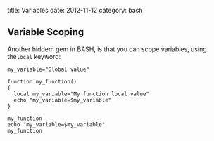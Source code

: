 title: Variables
date:    2012-11-12
category: bash
## Variable Scoping

Another hiddem gem in BASH, is that you can scope variables,
using the```local``` keyword:

```
my_variable="Global value"

function my_function()
{
  local my_variable="My function local value"
  echo "my_variable=$my_variable"
}

my_function
echo "my_variable=$my_variable"
my_function
```

